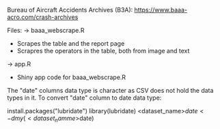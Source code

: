 Bureau of Aircraft Accidents Archives (B3A): https://www.baaa-acro.com/crash-archives

Files:
-> baaa_webscrape.R 
  - Scrapes the table and the report page
  - Scrapres the operators in the table, both from image and text

-> app.R
  - Shiny app code for baaa_webscrape.R

The "date" columns data type is character as CSV does not hold the data types in it. To convert "date" column to date data type:

install.packages("lubridate")
library(lubridate)
<dataset_name>$date <- dmy(<dataset_namme>$date)

